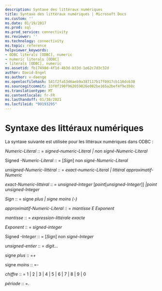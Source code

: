 ```yaml
---
description: Syntaxe des littéraux numériques
title: Syntaxe des littéraux numériques | Microsoft Docs
ms.custom: ''
ms.date: 01/19/2017
ms.prod: sql
ms.prod_service: connectivity
ms.reviewer: ''
ms.technology: connectivity
ms.topic: reference
helpviewer_keywords:
- ODBC literals [ODBC], numeric
- numeric literals [ODBC]
- literals [ODBC], numeric
ms.assetid: fb17498d-4f1d-4b3d-b33d-1e62c7d3c32d
author: David-Engel
ms.author: v-daenge
ms.openlocfilehash: 541f2fa53d6aeb9a387117b17f0917cb110dc630
ms.sourcegitcommit: 33f0f190f962059826e002be165a2bef4f9e350c
ms.translationtype: MT
ms.contentlocale: fr-FR
ms.lasthandoff: 01/30/2021
ms.locfileid: "99193295"
---
```

# <a name="numeric-literal-syntax"></a>Syntaxe des littéraux numériques
La syntaxe suivante est utilisée pour les littéraux numériques dans ODBC :  
  
 *Numeric-Literal* :: = *signed-numeric-Literal &#124; non signé-Numeric-Literal*  
  
 Signed *-Numeric-Literal* :: = [*Sign*] non *signé-Numeric-Literal*  
  
 *unsigned-Numeric-littéral* :: = *exact-numeric-Literal &#124; littéral approximatif-Numeric*  
  
 *exact-Numeric-littéral* :: = *unsigned-Integer* [*point*[*unsigned-Integer*]] *&#124;point unsigned-Integer*  
  
 *Sign* :: = signe *plus &#124; signe moins (-)*  
  
 *approximatif-Numeric-Literal* :: = *mantisse E Exponent*  
  
 *mantisse* :: = *expression-littérale exacte*  
  
 *Exponent* :: = *signed-integer*  
  
 Signed *-Integer* :: = [*Sign*] non *signé-Integer*  
  
 *unsigned-entier* :: = *digit...*  
  
 signe *plus* :: =*+*  
  
 signe *moins* :: =-  
  
 *chiffre* :: = 1 &#124; 2 &#124; 3 &#124; 4 &#124; 5 &#124; 6 &#124; 7 &#124; 8 &#124; 9 &#124; 0  
  
 *période* :: =.
